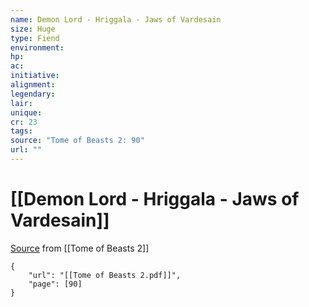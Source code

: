 ```yaml
---
name: Demon Lord - Hriggala - Jaws of Vardesain
size: Huge
type: Fiend
environment: 
hp: 
ac: 
initiative: 
alignment: 
legendary: 
lair: 
unique: 
cr: 23
tags: 
source: "Tome of Beasts 2: 90"
url: ""
---
```

# [[Demon Lord - Hriggala - Jaws of Vardesain]]

[Source](zotero://open-pdf/library/items/9UQIAB6R?page=90) from [[Tome of Beasts 2]]

```pdf
{
	"url": "[[Tome of Beasts 2.pdf]]",
	"page": [90]
}
```

